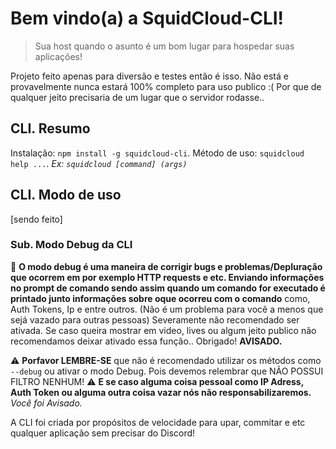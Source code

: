 # Bem vindo(a) a SquidCloud-CLI!

> Sua host quando o asunto é um bom lugar para hospedar suas aplicações!

Projeto feito apenas para diversão e testes então é isso. Não está e provavelmente nunca estará 100% completo para uso publico :( Por que de qualquer jeito precisaria de um lugar que o servidor rodasse..

## CLI. Resumo

Instalação: `npm install -g squidcloud-cli`.
Método de uso: `squidcloud help ...`. _Ex: `squidcloud [command] (args)`_

## CLI. Modo de uso

[sendo feito]

### Sub. Modo Debug da CLI

🤫 **O modo debug é uma maneira de corrigir bugs e problemas/Depluração que ocorrem em por exemplo HTTP requests e etc. Enviando informações no prompt de comando sendo assim quando um comando for executado é printado junto informações sobre oque ocorreu com o comando** como, Auth Tokens, Ip e entre outros. (Não é um problema para você a menos que sejá vazado para outras pessoas) Severamente não recomendado ser ativada. Se caso queira mostrar em video, lives ou algum jeito publico não recomendamos deixar ativado essa função.. Obrigado! **AVISADO.**

⚠️ **Porfavor LEMBRE-SE** que não é recomendado utilizar os métodos como `--debug` ou ativar o modo Debug. Pois devemos relembrar que NÃO POSSUI FILTRO NENHUM!
⚠️ **E se caso alguma coisa pessoal como IP Adress, Auth Token ou alguma outra coisa vazar nós não responsabilizaremos.** _Você foi Avisado._

A CLI foi criada por propósitos de velocidade para upar, commitar e etc qualquer aplicação sem precisar do Discord!
